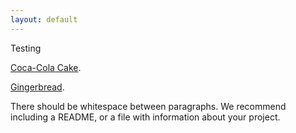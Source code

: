 ```yaml
---
layout: default
---
```


Testing

[Coca-Cola Cake](https://pages-themes.github.io/minimal/cokecake.html).

[Gingerbread](https://pages-themes.github.io/minimal/gingerbread.html).


There should be whitespace between paragraphs. We recommend including a README, or a file with information about your project.

